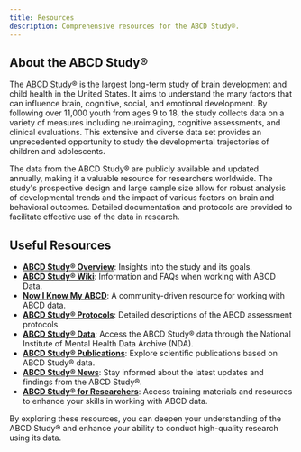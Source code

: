```yaml
---
title: Resources
description: Comprehensive resources for the ABCD Study®.
---
```


## About the ABCD Study®

The [ABCD Study®](https://abcdstudy.org/) is the largest long-term study of brain development and child health in the United States. It aims to understand the many factors that can influence brain, cognitive, social, and emotional development. By following over 11,000 youth from ages 9 to 18, the study collects data on a variety of measures including neuroimaging, cognitive assessments, and clinical evaluations. This extensive and diverse data set provides an unprecedented opportunity to study the developmental trajectories of children and adolescents.

The data from the ABCD Study® are publicly available and updated annually, making it a valuable resource for researchers worldwide. The study's prospective design and large sample size allow for robust analysis of developmental trends and the impact of various factors on brain and behavioral outcomes. Detailed documentation and protocols are provided to facilitate effective use of the data in research.

## Useful Resources

- **[ABCD Study® Overview](https://abcdstudy.org/)**: Insights into the study and its goals.
- **[ABCD Study® Wiki](https://wiki.abcdstudy.org/)**: Information and FAQs when working with ABCD Data.
- **[Now I Know My ABCD](https://now-i-know-my-abcd.github.io/docs/intro.html)**: A community-driven resource for working with ABCD data.
- **[ABCD Study® Protocols](https://abcdstudy.org/scientists/protocols/)**: Detailed descriptions of the ABCD assessment protocols.
- **[ABCD Study® Data](https://nda.nih.gov/abcd)**: Access the ABCD Study® data through the National Institute of Mental Health Data Archive (NDA).
- **[ABCD Study® Publications](https://abcdstudy.org/scientists-publications.html)**: Explore scientific publications based on ABCD Study® data.
- **[ABCD Study® News](https://abcdstudy.org/news.html)**: Stay informed about the latest updates and findings from the ABCD Study®.
- **[ABCD Study® for Researchers](https://abcdstudy.org/scientists/)**: Access training materials and resources to enhance your skills in working with ABCD data.

By exploring these resources, you can deepen your understanding of the ABCD Study® and enhance your ability to conduct high-quality research using its data.
